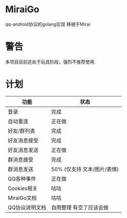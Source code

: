 # MiraiGo
qq-android协议的golang实现 移植于Mirai

# 警告
本项目目前还处于玩具阶段，强烈不推荐使用.

# 计划

|  功能  | 状态  | 
| -------- | ------ |
| 登录    | 完成 |
| 自动重连 | 正在做 |
| 好友/群列表 | 完成 |
| 好友消息接受 | 完成 |
| 好友消息发送 | 正在做|
| 群消息接受   |完成|
| 群消息发送   | 50% (仅支持 文本/图片/表情)|
| QQ各种事件   | 正在做 |
| Cookies相关  | 咕咕|
| MiraiGo文档  | 咕咕|
| QQ协议说明文档| 自用整理 有空了应该会做|